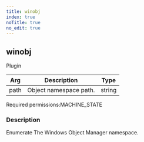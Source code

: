 ```yaml
---
title: winobj
index: true
noTitle: true
no_edit: true
---
```




<div class="vql_item"></div>


## winobj
<span class='vql_type label label-warning pull-right page-header'>Plugin</span>



<div class="vqlargs"></div>

Arg | Description | Type
----|-------------|-----
path|Object namespace path.|string

<span class="permission_list vql_type">Required permissions:</span><span class="permission_list linkcolour label label-important">MACHINE_STATE</span>

### Description

Enumerate The Windows Object Manager namespace.

